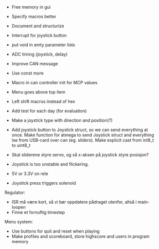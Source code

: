 + Free memory in gui
+ Specify macros better
+ Document and structurize 
+ Interrupt for joystick button
+ put void in emty parameter lists
+ ADC timing (joystick, delay)
+ Improve CAN message
+ Use const more
+ Macro in can controller init for MCP values
+ Menu goes above top item
+ Left shift macros instead of hex
+ Add test for each day (for evaluation)
+ Make a joystick type with direction and position(?)
+ Add joystick button to Joystick struct, so we can send everything at once. Make function for atmega to send Joystick struct and everything lse from USB-card over can (eg. sliders). Make explicit cast from int8_t to uint8_t

+ Skal sliderene styre servo, og så x-aksen på joystick styre posisjon?
+ Joystick is too unstable and flickering. 
+ 5V or 3.3V on rele
+ Joystick press triggers solenoid

Regulator:
+ ISR må være kort, så vi bør oppdatere pådraget utenfor, altså i main-loopen
+ Finne et fornuftig timestep

Menu system:
+ Use buttons for quit and reset when playing
+ Make profiles and scoreboard, store highscore and users in program memory